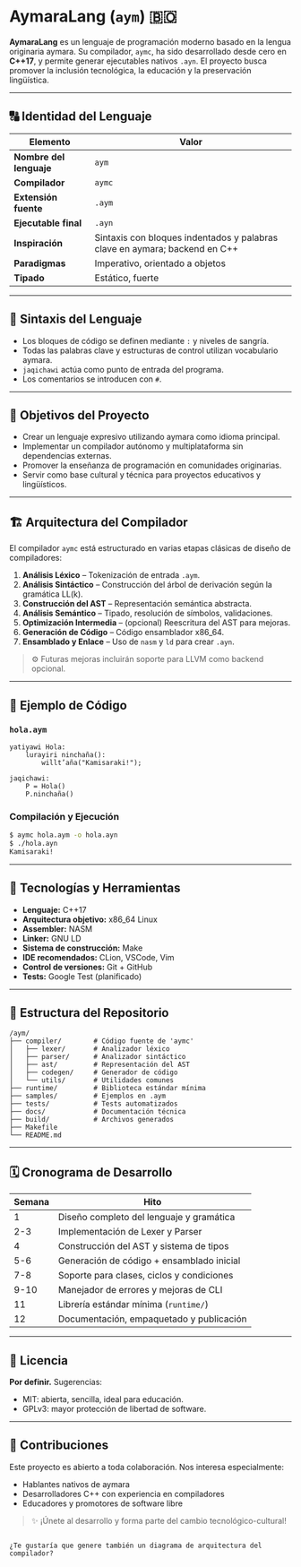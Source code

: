 # AymaraLang (`aym`) 🇧🇴

**AymaraLang** es un lenguaje de programación moderno basado en la lengua originaria aymara. Su compilador, `aymc`, ha sido desarrollado desde cero en **C++17**, y permite generar ejecutables nativos `.ayn`. El proyecto busca promover la inclusión tecnológica, la educación y la preservación lingüística.

---

## 🔠 Identidad del Lenguaje

| Elemento                | Valor                              |
|-------------------------|------------------------------------|
| **Nombre del lenguaje** | `aym`                              |
| **Compilador**          | `aymc`                             |
| **Extensión fuente**    | `.aym`                             |
| **Ejecutable final**    | `.ayn`                             |
| **Inspiración**         | Sintaxis con bloques indentados y palabras clave en aymara; backend en C++ |
| **Paradigmas**          | Imperativo, orientado a objetos    |
| **Tipado**              | Estático, fuerte                   |

---

## 🧩 Sintaxis del Lenguaje

- Los bloques de código se definen mediante `:` y niveles de sangría.
- Todas las palabras clave y estructuras de control utilizan vocabulario aymara.
- `jaqichawi` actúa como punto de entrada del programa.
- Los comentarios se introducen con `#`.

---

## 🎯 Objetivos del Proyecto

- Crear un lenguaje expresivo utilizando aymara como idioma principal.
- Implementar un compilador autónomo y multiplataforma sin dependencias externas.
- Promover la enseñanza de programación en comunidades originarias.
- Servir como base cultural y técnica para proyectos educativos y lingüísticos.

---

## 🏗 Arquitectura del Compilador

El compilador `aymc` está estructurado en varias etapas clásicas de diseño de compiladores:

1. **Análisis Léxico** – Tokenización de entrada `.aym`.
2. **Análisis Sintáctico** – Construcción del árbol de derivación según la gramática LL(k).
3. **Construcción del AST** – Representación semántica abstracta.
4. **Análisis Semántico** – Tipado, resolución de símbolos, validaciones.
5. **Optimización Intermedia** – (opcional) Reescritura del AST para mejoras.
6. **Generación de Código** – Código ensamblador x86_64.
7. **Ensamblado y Enlace** – Uso de `nasm` y `ld` para crear `.ayn`.

> ⚙️ Futuras mejoras incluirán soporte para LLVM como backend opcional.

---

## 🧪 Ejemplo de Código

### `hola.aym`
```aymara
yatiyawi Hola:
    lurayiri ninchaña():
        willt’aña("Kamisaraki!");

jaqichawi:
    P = Hola()
    P.ninchaña()
````

### Compilación y Ejecución

```bash
$ aymc hola.aym -o hola.ayn
$ ./hola.ayn
Kamisaraki!
```

---

## 🧰 Tecnologías y Herramientas

* **Lenguaje:** C++17
* **Arquitectura objetivo:** x86\_64 Linux
* **Assembler:** NASM
* **Linker:** GNU LD
* **Sistema de construcción:** Make
* **IDE recomendados:** CLion, VSCode, Vim
* **Control de versiones:** Git + GitHub
* **Tests:** Google Test (planificado)

---

## 📁 Estructura del Repositorio

```
/aym/
├── compiler/        # Código fuente de 'aymc'
│   ├── lexer/       # Analizador léxico
│   ├── parser/      # Analizador sintáctico
│   ├── ast/         # Representación del AST
│   ├── codegen/     # Generador de código
│   └── utils/       # Utilidades comunes
├── runtime/         # Biblioteca estándar mínima
├── samples/         # Ejemplos en .aym
├── tests/           # Tests automatizados
├── docs/            # Documentación técnica
├── build/           # Archivos generados
├── Makefile
└── README.md
```

---

## 🗓 Cronograma de Desarrollo

| Semana | Hito                                      |
| ------ | ----------------------------------------- |
| 1      | Diseño completo del lenguaje y gramática  |
| 2-3    | Implementación de Lexer y Parser          |
| 4      | Construcción del AST y sistema de tipos   |
| 5-6    | Generación de código + ensamblado inicial |
| 7-8    | Soporte para clases, ciclos y condiciones |
| 9-10   | Manejador de errores y mejoras de CLI     |
| 11     | Librería estándar mínima (`runtime/`)     |
| 12     | Documentación, empaquetado y publicación  |

---

## 📜 Licencia

**Por definir.** Sugerencias:

* MIT: abierta, sencilla, ideal para educación.
* GPLv3: mayor protección de libertad de software.

---

## 📣 Contribuciones

Este proyecto es abierto a toda colaboración. Nos interesa especialmente:

* Hablantes nativos de aymara
* Desarrolladores C++ con experiencia en compiladores
* Educadores y promotores de software libre

> ✨ ¡Únete al desarrollo y forma parte del cambio tecnológico-cultural!

```

¿Te gustaría que genere también un diagrama de arquitectura del compilador?
```
